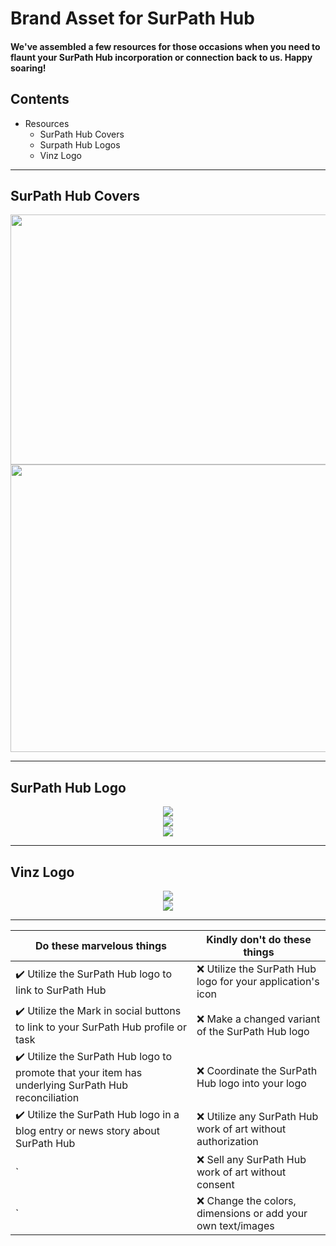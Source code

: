 # Brand Asset for SurPath Hub
#### We've assembled a few resources for those occasions when you need to flaunt your SurPath Hub incorporation or connection back to us. Happy soaring!


## Contents

- Resources
	- SurPath Hub Covers
	- Surpath Hub Logos
	- Vinz Logo

---
## SurPath Hub Covers
<div align="center">
  <img  width="950" height="400" src="https://github.com/SurPathHub/brand-assets/blob/main/Resources/Surpath%20Hub%20Covers/Cover_2.png?raw=true">
</div>
<div align="center">
  <img  width="950" height="460" src="https://github.com/SurPathHub/brand-assets/blob/main/Resources/Surpath%20Hub%20Covers/Cover_1.png?raw=true">
</div>

---
	
## SurPath Hub Logo

<div align="center">
  <img src="https://raw.githubusercontent.com/SurPathHub/brand-assets/main/Resources/SurPath%20Hub%20Logos/SPH_transparent.png">
</div>
<div align="center">
  <img src="https://github.com/SurPathHub/brand-assets/blob/main/Resources/SurPath%20Hub%20Logos/SPH_White_transparent.png?raw=true">
</div>
<div align="center">
  <img src="https://github.com/SurPathHub/brand-assets/blob/main/Resources/SurPath%20Hub%20Logos/Logo_1.png?raw=true">
</div>

---

## Vinz Logo
<div align="center">
	 <img src="https://github.com/SurPathHub/brand-assets/blob/main/Resources/Vinz%20Logo/Vinz_1.png?raw=true">

</div>
<div align="center">
	 <img src="https://github.com/SurPathHub/brand-assets/blob/main/Resources/Vinz%20Logo/Vinz_2.png?raw=true">

</div>

---
	
Do these marvelous things | Kindly don't do these things
------------------------- | ----------------------------
:heavy_check_mark: Utilize the SurPath Hub logo to link to SurPath Hub | :x: Utilize the SurPath Hub logo for your application's icon
:heavy_check_mark: Utilize the Mark in social buttons to link to your SurPath Hub profile or task | :x: Make a changed variant of the SurPath Hub  logo
:heavy_check_mark: Utilize the SurPath Hub logo to promote that your item has underlying SurPath Hub reconciliation | :x: Coordinate the SurPath Hub logo into your logo
:heavy_check_mark: Utilize the SurPath Hub logo in a blog entry or news story about SurPath Hub | :x: Utilize any SurPath Hub work of art without authorization
` | :x: Sell any SurPath Hub work of art without consent
` | :x: Change the colors, dimensions or add your own text/images
